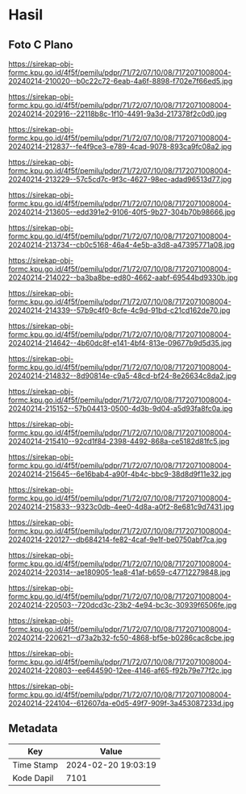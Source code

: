 # Hasil

## Foto C Plano

https://sirekap-obj-formc.kpu.go.id/4f5f/pemilu/pdpr/71/72/07/10/08/7172071008004-20240214-210020--b0c22c72-6eab-4a6f-8898-f702e7f66ed5.jpg

https://sirekap-obj-formc.kpu.go.id/4f5f/pemilu/pdpr/71/72/07/10/08/7172071008004-20240214-202916--22118b8c-1f10-4491-9a3d-217378f2c0d0.jpg

https://sirekap-obj-formc.kpu.go.id/4f5f/pemilu/pdpr/71/72/07/10/08/7172071008004-20240214-212837--fe4f9ce3-e789-4cad-9078-893ca9fc08a2.jpg

https://sirekap-obj-formc.kpu.go.id/4f5f/pemilu/pdpr/71/72/07/10/08/7172071008004-20240214-213229--57c5cd7c-9f3c-4627-98ec-adad96513d77.jpg

https://sirekap-obj-formc.kpu.go.id/4f5f/pemilu/pdpr/71/72/07/10/08/7172071008004-20240214-213605--edd391e2-9106-40f5-9b27-304b70b98666.jpg

https://sirekap-obj-formc.kpu.go.id/4f5f/pemilu/pdpr/71/72/07/10/08/7172071008004-20240214-213734--cb0c5168-46a4-4e5b-a3d8-a47395771a08.jpg

https://sirekap-obj-formc.kpu.go.id/4f5f/pemilu/pdpr/71/72/07/10/08/7172071008004-20240214-214022--ba3ba8be-ed80-4662-aabf-69544bd9330b.jpg

https://sirekap-obj-formc.kpu.go.id/4f5f/pemilu/pdpr/71/72/07/10/08/7172071008004-20240214-214339--57b9c4f0-8cfe-4c9d-91bd-c21cd162de70.jpg

https://sirekap-obj-formc.kpu.go.id/4f5f/pemilu/pdpr/71/72/07/10/08/7172071008004-20240214-214642--4b60dc8f-e141-4bf4-813e-09677b9d5d35.jpg

https://sirekap-obj-formc.kpu.go.id/4f5f/pemilu/pdpr/71/72/07/10/08/7172071008004-20240214-214832--8d90814e-c9a5-48cd-bf24-8e26634c8da2.jpg

https://sirekap-obj-formc.kpu.go.id/4f5f/pemilu/pdpr/71/72/07/10/08/7172071008004-20240214-215152--57b04413-0500-4d3b-9d04-a5d93fa8fc0a.jpg

https://sirekap-obj-formc.kpu.go.id/4f5f/pemilu/pdpr/71/72/07/10/08/7172071008004-20240214-215410--92cd1f84-2398-4492-868a-ce5182d81fc5.jpg

https://sirekap-obj-formc.kpu.go.id/4f5f/pemilu/pdpr/71/72/07/10/08/7172071008004-20240214-215645--6e16bab4-a90f-4b4c-bbc9-38d8d9f11e32.jpg

https://sirekap-obj-formc.kpu.go.id/4f5f/pemilu/pdpr/71/72/07/10/08/7172071008004-20240214-215833--9323c0db-4ee0-4d8a-a0f2-8e681c9d7431.jpg

https://sirekap-obj-formc.kpu.go.id/4f5f/pemilu/pdpr/71/72/07/10/08/7172071008004-20240214-220127--db684214-fe82-4caf-9e1f-be0750abf7ca.jpg

https://sirekap-obj-formc.kpu.go.id/4f5f/pemilu/pdpr/71/72/07/10/08/7172071008004-20240214-220314--ae180905-1ea8-41af-b659-c47712279848.jpg

https://sirekap-obj-formc.kpu.go.id/4f5f/pemilu/pdpr/71/72/07/10/08/7172071008004-20240214-220503--720dcd3c-23b2-4e94-bc3c-30939f6506fe.jpg

https://sirekap-obj-formc.kpu.go.id/4f5f/pemilu/pdpr/71/72/07/10/08/7172071008004-20240214-220621--d73a2b32-fc50-4868-bf5e-b0286cac8cbe.jpg

https://sirekap-obj-formc.kpu.go.id/4f5f/pemilu/pdpr/71/72/07/10/08/7172071008004-20240214-220803--ee644590-12ee-4146-af65-f92b79e77f2c.jpg

https://sirekap-obj-formc.kpu.go.id/4f5f/pemilu/pdpr/71/72/07/10/08/7172071008004-20240214-224104--612607da-e0d5-49f7-909f-3a453087233d.jpg


## Metadata

| Key        | Value               |
| ---------- | ------------------- |
| Time Stamp | 2024-02-20 19:03:19 |
| Kode Dapil | 7101                |



